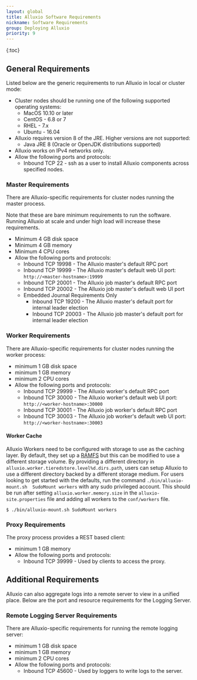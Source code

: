 ```yaml
---
layout: global
title: Alluxio Software Requirements
nickname: Software Requirements
group: Deploying Alluxio
priority: 9
---
```


{:toc}

## General Requirements

Listed below are the generic requirements to run Alluxio in local or cluster mode:

* Cluster nodes should be running one of the following supported operating systems:
  * MacOS 10.10 or later
  * CentOS - 6.8 or 7
  * RHEL - 7.x
  * Ubuntu - 16.04
* Alluxio requires version 8 of the JRE. Higher versions are not supported:
  * Java JRE 8 (Oracle or OpenJDK distributions supported)
* Alluxio works on IPv4 networks only.
* Allow the following ports and protocols:
  * Inbound TCP 22 - ssh as a user to install Alluxio components across specified nodes.

### Master Requirements

There are Alluxio-specific requirements for cluster nodes running the master process.

Note that these are bare minimum requirements to run the software.
Running Alluxio at scale and under high load will increase these requirements.

* Minimum 4 GB disk space
* Minimum 4 GB memory
* Minimum 4 CPU cores
* Allow the following ports and protocols:
  * Inbound TCP 19998 - The Alluxio master's default RPC port
  * Inbound TCP 19999 - The Alluxio master's default web UI port: `http://<master-hostname>:19999`
  * Inbound TCP 20001 - The Alluxio job master's default RPC port
  * Inbound TCP 20002 - The Alluxio job master's default web UI port
  * Embedded Journal Requirements Only
    * Inbound TCP 19200 - The Alluxio master's default port for internal leader election
    * Inbound TCP 20003 - The Alluxio job master's default port for internal leader election

### Worker Requirements

There are Alluxio-specific requirements for cluster nodes running the worker process:

* minimum 1 GB disk space
* minimum 1 GB memory
* minimum 2 CPU cores
* Allow the following ports and protocols:
  * Inbound TCP 29999 - The Alluxio worker's default RPC port
  * Inbound TCP 30000 - The Alluxio worker's default web UI port: `http://<worker-hostname>:30000`
  * Inbound TCP 30001 - The Alluxio job worker's default RPC port
  * Inbound TCP 30003 - The Alluxio job worker's default web UI 
    port: `http://<worker-hostname>:30003`

#### Worker Cache

Alluxio Workers need to be configured with storage to use as the caching layer.
By default, they set up a
[RAMFS](https://www.kernel.org/doc/Documentation/filesystems/ramfs-rootfs-initramfs.txt) but this
can be modified to use a different storage volume.
By providing a different directory in `alluxio.worker.tieredstore.level%d.dirs.path`, users can 
setup Alluxio to use a different directory backed by a different storage medium.
For users looking to get started with the defaults, run the command `./bin/alluxio-mount.sh 
SudoMount workers` with any sudo privileged account.
This should be run after setting `alluxio.worker.memory.size` in the `alluxio-site.properties` 
file and adding all workers to the `conf/workers` file.

```console
$ ./bin/alluxio-mount.sh SudoMount workers
```

### Proxy Requirements

The proxy process provides a REST based client:

* minimum 1 GB memory
* Allow the following ports and protocols:
  * Inbound TCP 39999 - Used by clients to access the proxy.

## Additional Requirements

Alluxio can also aggregate logs into a remote server to view in a unified place.
Below are the port and resource requirements for the Logging Server.
 
### Remote Logging Server Requirements

There are Alluxio-specific requirements for running the remote logging server:

* minimum 1 GB disk space
* minimum 1 GB memory
* minimum 2 CPU cores
* Allow the following ports and protocols:
  * Inbound TCP 45600 - Used by loggers to write logs to the server.
